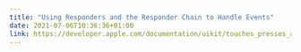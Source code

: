 ```yaml
---
title: "Using Responders and the Responder Chain to Handle Events"
date: 2021-07-06T10:36:36+01:00
link: https://developer.apple.com/documentation/uikit/touches_presses_and_gestures/using_responders_and_the_responder_chain_to_handle_events
---
```

